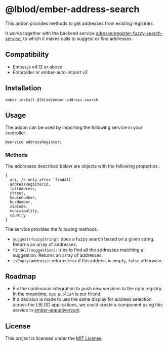 # @lblod/ember-address-search

This addon provides methods to get addresses from existing registries.

It works together with the backend service [adressenregister-fuzzy-search-service](https://github.com/lblod/adressenregister-fuzzy-search-service), to which it makes calls to suggest or find addresses.

## Compatibility

- Ember.js v4.12 or above
- Embroider or ember-auto-import v2

## Installation

```
ember install @lblod/ember-address-search
```

## Usage

The addon can be used by importing the following service in your controller:
```
@service addressRegister;
```

### Methods

The addresses described below are objects with the following properties :
```
{
  uri, // only after `findAll`
  addressRegisterId,
  fullAddress,
  street,
  housenumber,
  busNumber,
  zipCode,
  municipality,
  country
}
```

The service provides the following methods:
- `suggest(fuzzyString)`: does a fuzzy search based on a given string. Returns an array of addresses.
- `findAll(suggestion)`: tries to find all the addresses matching a suggestion. Returns an array of addresses.
- `isEmpty(address)`: returns `true` if the address is empty, `false` otherwise.

## Roadmap

- Fix the continuous integration to push new versions to the npm registry. In the meantime, `npm publish` is our friend.
- If a decision is made to use the same display for address selection across the LBLOD applications, we could create a component using this service in [ember-appuniversum](https://github.com/appuniversum/ember-appuniversum).

## License

This project is licensed under the [MIT License](LICENSE.md).
